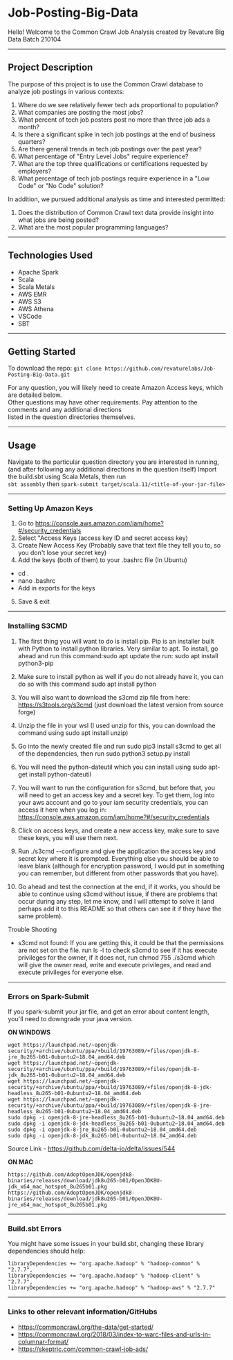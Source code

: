# Job-Posting-Big-Data
Hello! Welcome to the Common Crawl Job Analysis created by Revature Big Data Batch 210104
_______________________________________________________________________________________________________________________________
## Project Description
The purpose of this project is to use the Common Crawl database to analyze job postings in various contexts:  
1) Where do we see relatively fewer tech ads proportional to population?  
2) What companies are posting the most jobs?  
3) What percent of tech job posters post no more than three job ads a month?  
4) Is there a significant spike in tech job postings at the end of business quarters?  
5) Are there general trends in tech job postings over the past year?  
6) What percentage of "Entry Level Jobs" require experience?  
7) What are the top three qualifications or certifications requested by employers?  
8) What percentage of tech job postings require experience in a "Low Code" or "No Code" solution?  

In addition, we pursued additional analysis as time and interested permitted:  
1) Does the distribution of Common Crawl text data provide insight into what jobs are being posted?  
2) What are the most popular programming languages?  
_______________________________________________________________________________________________________________________________
## Technologies Used
* Apache Spark
* Scala
* Scala Metals
* AWS EMR
* AWS S3
* AWS Athena
* VSCode
* SBT
_______________________________________________________________________________________________________________________________
## Getting Started

To download the repo:
```git clone https://github.com/revaturelabs/Job-Posting-Big-Data.git```

For any question, you will likely need to create Amazon Access keys, which are detailed below.  
Other questions may have other requirements. Pay attention to the comments and any additional directions  
listed in the question directories themselves.
_______________________________________________________________________________________________________________________________
## Usage

Navigate to the particular question directory you are interested in running,
(and after following any additional directions in the question itself)
Import the build.sbt using Scala Metals, then run  
```sbt assembly```
then
```spark-submit target/scala.11/<title-of-your-jar-file>```
_______________________________________________________________________________________________________________________________
### Setting Up Amazon Keys
  1) Go to https://console.aws.amazon.com/iam/home?#/security_credentials
  2) Select "Access Keys (access key ID and secret access key)
  3) Create New Access Key (Probably save that text file they tell you to, so you don't lose your secret key)
  4) Add the keys (both of them) to your .bashrc file
   (In Ubuntu)
   - cd .
   - nano .bashrc
   - Add in exports for the keys
  5) Save & exit
_______________________________________________________________________________________________________________________________
### Installing S3CMD 

  1) The first thing you will want to do is install pip. Pip is an installer built with Python to install python libraries. Very similar to apt. To install, go ahead and run this command:sudo apt update the run: sudo apt install python3-pip

  2) Make sure to install python as well if you do not already have it, you can do so with this command sudo apt install python

  3) You will also want to download the s3cmd zip file from here: https://s3tools.org/s3cmd (just download the latest version from source forge)

  4) Unzip the file in your wsl (I used unzip for this, you can download the command using sudo apt install unzip)

  5) Go into the newly created file and run sudo pip3 install s3cmd to get all of the dependencies, then run sudo python3 setup.py install

  6) You will need the python-dateutil which you can install using sudo apt-get install python-dateutil

  7) You will want to run the configuration for s3cmd, but before that, you will need to get an access key and a secret key. To get them, log into your aws account and go to your iam security credentials, you can access it here when you log in: https://console.aws.amazon.com/iam/home?#/security_credentials

  8) Click on access keys, and create a new access key, make sure to save these keys, you will use them next.

  9) Run ./s3cmd --configure and give the application the access key and secret key where it is prompted. Everything else you should be able to leave blank (although for encryption password, I would put in something you can remember, but different from other passwords that you have).

  10) Go ahead and test the connection at the end, if it works, you should be able to continue using s3cmd without issue, if there are problems that occur during any step, let me know, and I will attempt to solve it (and perhaps add it to this README so that others can see it if they have the same problem).


Trouble Shooting
 - s3cmd not found: If you are getting this, it could be that the permissions are not set on the file. run ls -l to check s3cmd to see if it has execute privileges for the owner, if it does not, run chmod 755 ./s3cmd which will give the owner read, write and execute privileges, and read and execute privileges for everyone else.
_______________________________________________________________________________________________________________________________
### Errors on Spark-Submit
If you spark-submit your jar file, and get an error about content length, you'll need to downgrade your java version.

**ON WINDOWS**
```
wget https://launchpad.net/~openjdk-security/+archive/ubuntu/ppa/+build/19763089/+files/openjdk-8-jre_8u265-b01-0ubuntu2~18.04_amd64.deb
wget https://launchpad.net/~openjdk-security/+archive/ubuntu/ppa/+build/19763089/+files/openjdk-8-jdk_8u265-b01-0ubuntu2~18.04_amd64.deb
wget https://launchpad.net/~openjdk-security/+archive/ubuntu/ppa/+build/19763089/+files/openjdk-8-jdk-headless_8u265-b01-0ubuntu2~18.04_amd64.deb
wget https://launchpad.net/~openjdk-security/+archive/ubuntu/ppa/+build/19763089/+files/openjdk-8-jre-headless_8u265-b01-0ubuntu2~18.04_amd64.deb
sudo dpkg -i openjdk-8-jre-headless_8u265-b01-0ubuntu2~18.04_amd64.deb
sudo dpkg -i openjdk-8-jdk-headless_8u265-b01-0ubuntu2~18.04_amd64.deb
sudo dpkg -i openjdk-8-jre_8u265-b01-0ubuntu2~18.04_amd64.deb
sudo dpkg -i openjdk-8-jdk_8u265-b01-0ubuntu2~18.04_amd64.deb
```
Source Link - https://github.com/delta-io/delta/issues/544

**ON MAC**
```
https://github.com/AdoptOpenJDK/openjdk8-binaries/releases/download/jdk8u265-b01/OpenJDK8U-jdk_x64_mac_hotspot_8u265b01.pkg
https://github.com/AdoptOpenJDK/openjdk8-binaries/releases/download/jdk8u265-b01/OpenJDK8U-jre_x64_mac_hotspot_8u265b01.pkg
```
_______________________________________________________________________________________________________________________________
### Build.sbt Errors
You might have some issues in your build.sbt, changing these library dependencies should help:
```
libraryDependencies += "org.apache.hadoop" % "hadoop-common" % "2.7.7",
libraryDependencies += "org.apache.hadoop" % "hadoop-client" % "2.7.7",
libraryDependencies += "org.apache.hadoop" % "hadoop-aws" % "2.7.7"
```

_______________________________________________________________________________________________________________________________
### Links to other relevant information/GitHubs

- https://commoncrawl.org/the-data/get-started/
- https://commoncrawl.org/2018/03/index-to-warc-files-and-urls-in-columnar-format/
- https://skeptric.com/common-crawl-job-ads/
